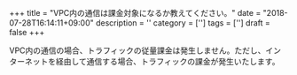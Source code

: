 +++
title = "VPC内の通信は課金対象になるか教えてください。"
date = "2018-07-28T16:14:11+09:00"
description = ''
category = ['']
tags = ['']
draft = false
+++

VPC内の通信の場合、トラフィックの従量課金は発生しません。ただし、インターネットを経由して通信する場合、トラフィックの課金が発生いたします。

